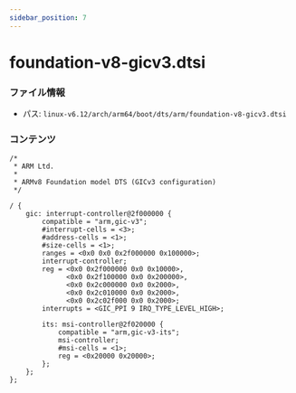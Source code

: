 ```yaml
---
sidebar_position: 7
---
```

# foundation-v8-gicv3.dtsi

### ファイル情報

- パス: `linux-v6.12/arch/arm64/boot/dts/arm/foundation-v8-gicv3.dtsi`

### コンテンツ

```dtsi
/*
 * ARM Ltd.
 *
 * ARMv8 Foundation model DTS (GICv3 configuration)
 */

/ {
	gic: interrupt-controller@2f000000 {
		compatible = "arm,gic-v3";
		#interrupt-cells = <3>;
		#address-cells = <1>;
		#size-cells = <1>;
		ranges = <0x0 0x0 0x2f000000 0x100000>;
		interrupt-controller;
		reg = <0x0 0x2f000000 0x0 0x10000>,
		      <0x0 0x2f100000 0x0 0x200000>,
		      <0x0 0x2c000000 0x0 0x2000>,
		      <0x0 0x2c010000 0x0 0x2000>,
		      <0x0 0x2c02f000 0x0 0x2000>;
		interrupts = <GIC_PPI 9 IRQ_TYPE_LEVEL_HIGH>;

		its: msi-controller@2f020000 {
			compatible = "arm,gic-v3-its";
			msi-controller;
			#msi-cells = <1>;
			reg = <0x20000 0x20000>;
		};
	};
};

```
